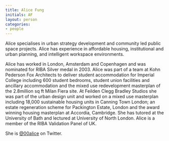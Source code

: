 ```yaml
---
title: Alice Fung
initials: AF
layout: person
categories:
- people
---
```


Alice specialises in urban strategy development and community led public space
projects. Alice has experience in affordable housing, institutional and urban
planning, and intelligent workspace environments.

Alice has worked in London, Amsterdam and Copenhagen and was nominated for
RIBA Silver medal in 2003. Alice was part of a team at Kohn Pederson Fox Architects
to deliver student accommodation for Imperial College including 600 student bedrooms,
student union facilities and ancillary accommodation and the mixed use redevelopment masterplan of the 2.8million sq ft Milan Fiera site. At Feilden Clegg Bradley Studios she was part of the urban design unit and worked on a mixed use masterplan including 18,000 sustainable housing units in Canning Town London; an estate regeneration scheme for Packington Estate, London and the award winning housing masterplan at Accordia, Cambridge. She has tutored at the University of Bath and lectured at University of North London. Alice is a member of the RIBA Validation Panel of UK.

She is [@00alice][] on Twitter.

[@00alice]: https://twitter.com/00alice
